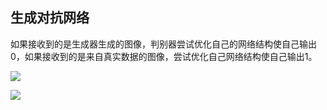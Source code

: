 ## 生成对抗网络

如果接收到的是生成器生成的图像，判别器尝试优化自己的网络结构使自己输出0，如果接收到的是来自真实数据的图像，尝试优化自己网络结构使自己输出1。

![](http://images2015.cnblogs.com/blog/996828/201701/996828-20170102171220394-819685706.png)



![](http://images2015.cnblogs.com/blog/996828/201702/996828-20170211232903463-1229441328.png)

